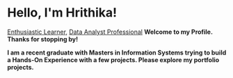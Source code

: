 <h1 font-size:40px;"> Hello, I'm Hrithika! </h1> 
<a font-size:10px;" href="https://github.com/Hrithika-Reddy-K"> Enthusiastic Learner</a>,
<a href="https://www.linkedin.com/in/hrithika-reddy-kondakalla">Data Analyst Professional</a>  
<b>Welcome to my Profile. Thanks for stopping by!<b/>

I am a recent graduate with Masters in Information Systems trying to build a Hands-On Experience with a few projects. Please explore my portfolio projects.

<!--<h2>👨‍💻 Data Analytics Projects:</h2> --->





<!--- - 👋 Hi, I’m @Hrithika-Reddy-K 
 - 👀 I’m interested in ... 
- 🌱 I’m currently learning ...
- 💞️ I’m looking to collaborate on ...
- 📫 How to reach me ... --->

<!---
Hrithika-Reddy-K/Hrithika-Reddy-K is a ✨ special ✨ repository because its `README.md` (this file) appears on your GitHub profile.
You can click the Preview link to take a look at your changes.
--->
